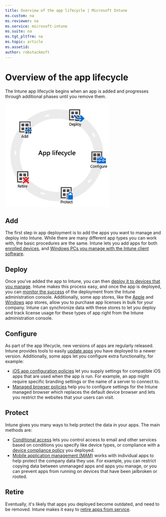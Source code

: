 ```yaml
---
title: Overview of the app lifecycle | Microsoft Intune
ms.custom: na
ms.reviewer: na
ms.service: microsoft-intune
ms.suite: na
ms.tgt_pltfrm: na
ms.topic: article
ms.assetid:
author: robstackmsft
---
```

# Overview of the app lifecycle

The Intune app lifecycle begins when an app is added and progresses through additional phases until you remove them.

![The app lifecycle](./media/applifecycle_nobg.png "the Intune app lifecycle")

## Add

The first step in app deployment is to add the apps you want to manage and deploy into Intune. While there are many different app types you can work with, the basic procedures are the same. Intune lets you add apps for both [enrolled devices](add-apps-for-mobile-devices-in-microsoft-intune.md), and [Windows PCs you manage with the Intune client software](create-apps-for-windows-pcs-in-microsoft-intune.md).

## Deploy

Once you've added the app to Intune, you can then [deploy it to devices that you manage](deploy-apps-in-microsoft-intune.md). Intune makes this process easy, and once the app is deployed, you can [monitor the success](monitor-apps-in-microsoft-intune.md) of the deployment from the Intune administration console. Additionally, some app stores, like the  [Apple](manage-ios-apps-you-purchased-through-a-volume-purchase-program-with-microsoft-intune.md) and [Windows](manage-apps-you-purchased-from-the-windows-store-for-business-with-microsoft-intune.md) app stores, allow you to purchase app licenses in bulk for your company. Intune can synchronize data with these stores to let you deploy and track license usage for these types of app right from the Intune administration console.

## Configure

As part of the app lifecycle, new versions of apps are regularly released. Intune provides tools to easily [update apps](update-apps-using-microsoft-intune.md) you have deployed to a newer version. Additionally, some apps let you configure extra functionality, for example:
- [iOS app configuration policies](configure-ios-apps-with-mobile-app-configuration-policies-in-microsoft-intune.md) let you supply settings for compatible iOS apps that are used when the app is run. For example, an app might require specific branding settings or the name of a server to connect to.
- [Managed browser policies](manage-internet-access-using-managed-browser-policies.md) help you to configure settings for the Intune managed browser which replaces the default device browser and lets you restrict the websites that your users can visit.

## Protect

Intune gives you many ways to help protect the data in your apps. The main methods are:
- [Conditional access](restrict-access-to-email-and-o365-services-with-microsoft-intune.md) lets you control access to email and other services based on conditions you specify like device types, or compliance with a [device compliance policy](introduction-to-device-compliance-policies-in-microsoft-intune.md) you deployed.
- [Mobile application management (MAM)](introduction-to-mobile-app-management-policies-with-microsoft-intune.md) works with individual apps to help protect the company data they use. For example, you can restrict copying data between unmanaged apps and apps you manage, or you can prevent apps from running on devices that have been jailbroken or rooted.

## Retire

Eventually, it's likely that apps you deployed become outdated, and need to be removed. Intune makes it easy to [retire apps from service](retire-apps-using-microsoft-intune.md).
